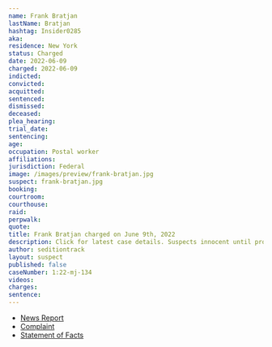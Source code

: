 ```yaml
---
name: Frank Bratjan
lastName: Bratjan
hashtag: Insider0285
aka:
residence: New York
status: Charged
date: 2022-06-09
charged: 2022-06-09
indicted:
convicted:
acquitted:
sentenced:
dismissed:
deceased:
plea_hearing:
trial_date:
sentencing:
age:
occupation: Postal worker
affiliations:
jurisdiction: Federal
image: /images/preview/frank-bratjan.jpg
suspect: frank-bratjan.jpg
booking:
courtroom:
courthouse:
raid:
perpwalk:
quote:
title: Frank Bratjan charged on June 9th, 2022
description: Click for latest case details. Suspects innocent until proven guilty.
author: seditiontrack
layout: suspect
published: false
caseNumber: 1:22-mj-134
videos:
charges:
sentence:
---
```


- [News Report](https://www.thedailybeast.com/usps-employee-and-van-life-enthusiast-frank-joseph-bratjan-jr-charged-in-capitol-riot)
- [Complaint](https://www.justice.gov/usao-dc/case-multi-defendant/file/1513246/download)
- [Statement of Facts](https://www.justice.gov/usao-dc/case-multi-defendant/file/1513256/download)
